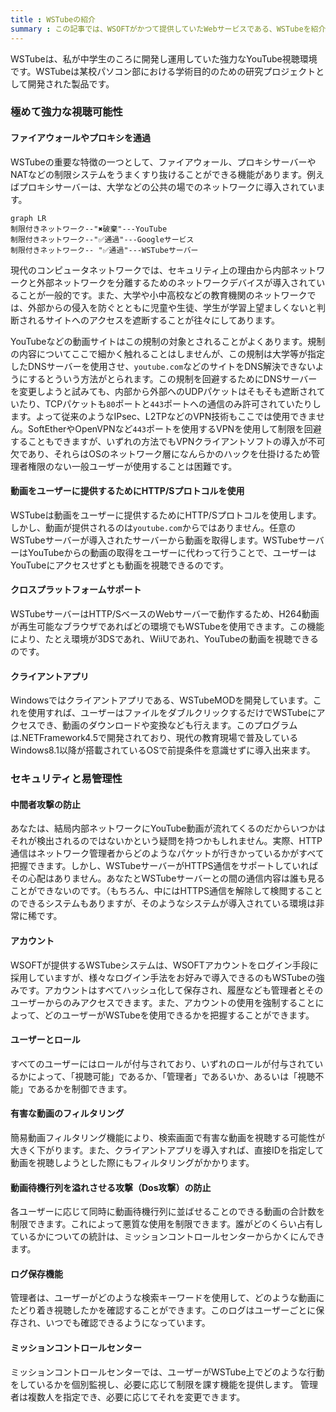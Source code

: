 ```yaml
---
title : WSTubeの紹介
summary : この記事では、WSOFTがかつて提供していたWebサービスである、WSTubeを紹介します。
---
```


WSTubeは、私が中学生のころに開発し運用していた強力なYouTube視聴環境です。WSTubeは某校パソコン部における学術目的のための研究プロジェクトとして開発された製品です。

### 極めて強力な視聴可能性
#### ファイアウォールやプロキシを通過
WSTubeの重要な特徴の一つとして、ファイアウォール、プロキシサーバーやNATなどの制限システムをうまくすり抜けることができる機能があります。例えばプロキシサーバーは、大学などの公共の場でのネットワークに導入されています。

```mermaid
graph LR
制限付きネットワーク--"✖破棄"---YouTube
制限付きネットワーク--"✅通過"---Googleサービス
制限付きネットワーク-- "✅通過"---WSTubeサーバー
```

現代のコンピュータネットワークでは、セキュリティ上の理由から内部ネットワークと外部ネットワークを分離するためのネットワークデバイスが導入されていることが一般的です。また、大学や小中高校などの教育機関のネットワークでは、外部からの侵入を防ぐとともに児童や生徒、学生が学習上望ましくないと判断されるサイトへのアクセスを遮断することが往々にしてあります。

YouTubeなどの動画サイトはこの規制の対象とされることがよくあります。規制の内容についてここで細かく触れることはしませんが、この規制は大学等が指定したDNSサーバーを使用させ、`youtube.com`などのサイトをDNS解決できないようにするとういう方法がとられます。この規制を回避するためにDNSサーバーを変更しようと試みても、内部から外部へのUDPパケットはそもそも遮断されていたり、TCPパケットも`80`ポートと`443`ポートへの通信のみ許可されていたりします。よって従来のようなIPsec、L2TPなどのVPN技術もここでは使用できません。SoftEtherやOpenVPNなど`443`ポートを使用するVPNを使用して制限を回避することもできますが、いずれの方法でもVPNクライアントソフトの導入が不可欠であり、それらはOSのネットワーク層になんらかのハックを仕掛けるため管理者権限のない一般ユーザーが使用することは困難です。

#### 動画をユーザーに提供するためにHTTP/Sプロトコルを使用
WSTubeは動画をユーザーに提供するためにHTTP/Sプロトコルを使用します。しかし、動画が提供されるのは`youtube.com`からではありません。任意のWSTubeサーバーが導入されたサーバーから動画を取得します。WSTubeサーバーはYouTubeからの動画の取得をユーザーに代わって行うことで、ユーザーはYouTubeにアクセスせずとも動画を視聴できるのです。

#### クロスプラットフォームサポート
WSTubeサーバーはHTTP/SベースのWebサーバーで動作するため、H264動画が再生可能なブラウザであればどの環境でもWSTubeを使用できます。この機能により、たとえ環境が3DSであれ、WiiUであれ、YouTubeの動画を視聴できるのです。

#### クライアントアプリ
Windowsではクライアントアプリである、WSTubeMODを開発しています。これを使用すれば、ユーザーはファイルをダブルクリックするだけでWSTubeにアクセスでき、動画のダウンロードや変換なども行えます。このプログラムは.NETFramework4.5で開発されており、現代の教育現場で普及しているWindows8.1以降が搭載されているOSで前提条件を意識せずに導入出来ます。

### セキュリティと易管理性
#### 中間者攻撃の防止
あなたは、結局内部ネットワークにYouTube動画が流れてくるのだからいつかはそれが検出されるのではないかという疑問を持つかもしれません。実際、HTTP通信はネットワーク管理者からどのようなパケットが行きかっているかがすべて把握できます。しかし、WSTubeサーバーがHTTPS通信をサポートしていればその心配はありません。あなたとWSTubeサーバーとの間の通信内容は誰も見ることができないのです。（もちろん、中にはHTTPS通信を解除して検閲することのできるシステムもありますが、そのようなシステムが導入されている環境は非常に稀です。

#### アカウント
WSOFTが提供するWSTubeシステムは、WSOFTアカウントをログイン手段に採用していますが、様々なログイン手法をお好みで導入できるのもWSTubeの強みです。アカウントはすべてハッシュ化して保存され、履歴なども管理者とそのユーザーからのみアクセスできます。また、アカウントの使用を強制することによって、どのユーザーがWSTubeを使用できるかを把握することができます。

#### ユーザーとロール
すべてのユーザーにはロールが付与されており、いずれのロールが付与されているかによって、「視聴可能」であるか、「管理者」であるいか、あるいは「視聴不能」であるかを制御できます。

#### 有害な動画のフィルタリング
簡易動画フィルタリング機能により、検索画面で有害な動画を視聴する可能性が大きく下がります。また、クライアントアプリを導入すれば、直接IDを指定して動画を視聴しようとした際にもフィルタリングがかかります。

#### 動画待機行列を溢れさせる攻撃（Dos攻撃）の防止
各ユーザーに応じて同時に動画待機行列に並ばせることのできる動画の合計数を制限できます。これによって悪質な使用を制限できます。誰がどのくらい占有しているかについての統計は、ミッションコントロールセンターからかくにんできます。

#### ログ保存機能
管理者は、ユーザーがどのような検索キーワードを使用して、どのような動画にたどり着き視聴したかを確認することができます。このログはユーザーごとに保存され、いつでも確認できるようになっています。

#### ミッションコントロールセンター
ミッションコントロールセンターでは、ユーザーがWSTube上でどのような行動をしているかを個別監視し、必要に応じて制限を課す機能を提供します。
管理者は複数人を指定でき、必要に応じてそれを変更できます。